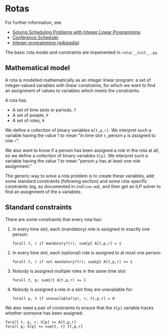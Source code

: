 Rotas
=====

For further information, see

- [Solving Scheduling Problems with Integer Linear Programming](https://memo.barrucadu.co.uk/scheduling-problems.html)
- [Conference Scheduler](https://conference-scheduler.readthedocs.io/en/latest/index.html)
- [Integer programming (wikipedia)](https://en.wikipedia.org/wiki/Integer_programming)

The basic rota model and constraints are impemented in
`rota/__init__.py`.


Mathematical model
------------------

A rota is modelled mathematically as an integer linear program: a set
of integer-valued variables with linear constraints, for which we want
to find an assignment of values to variables which meets the
constraints.

A rota has:

- A set of time slots or periods, `T`
- A set of poeple, `P`
- A set of roles, `R`

We define a collection of binary variables `A[t,p,r]`.  We interpret
such a variable having the value 1 to mean "in time slot `t`, person
`p` is assigned to role `r`".

We also want to know if a person has been assigned a role in the rota
at all, so we define a collection of binary variables `X[p]`. We
interpret such a variable having the value 1 to mean "person `p` has
at least one role assignment."

The generic way to solve a rota problem is to create these variables,
add some standard constraints (following section) and some
rota-specific constraints (eg, as documented in `2ndline.md`), and
then get an ILP solver to find an assignment of the `A` variables.



Standard constraints
--------------------

There are some constraints that every rota has:

1. In every time slot, each (mandatory) role is assigned to exactly one person:

    ```
    forall t, r if mandatory?(r); sum{p} A[t,p,r] = 1
    ```

2. In every time slot, each (optional) role is assigned to at most one person:

    ```
    forall t, r if not mandatory?(r); sum{p} A[t,p,r] <= 1
    ```

3. Nobody is assigned multiple roles in the same time slot:

    ```
    forall t, p; sum{r} A[t,p,r] <= 1
    ```

4. Nobody is assigned a role in a slot they are unavailable for:

    ```
    forall p, t if unavailable?(p), r; [t,p,r] = 0
    ```

We also need a pair of constraints to ensure that the `X[p]` variable
tracks whether someone has been assigned:

```
forall t, p, r; X[p] >= A[t,p,r]
forall p; X[p] <= sum{t, r} [t,p,r]
```
